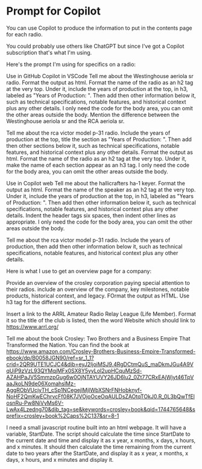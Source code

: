 # Prompt for Copilot

You can use Copilot to produce the information to put in the contents page for each radio.

You could probably use others like ChatGPT but since I've got a Copilot subscription that's what I'm using.

Here's the prompt I'm using for specifics on a radio:

Use in GitHub Copilot in VSCode
Tell me about the Westinghouse aeriola sr radio. Format the output as html. Format the name of the radio as an h2 tag at the very top. Under it, include the years of production at the top, in h3, labeled as "Years of Production: ". Then add then other information below it, such as technical specifications, notable features, and historical context plus any other details. I only need the code for the body area, you can omit the other areas outside the body. Mention the difference between the Westinghouse aeriola sr and the RCA aeriola sr.

Tell me about the rca victor model p-31 radio. Include the years of production at the top, title the section as "Years of Production: ". Then add then other sections below it, such as technical specifications, notable features, and historical context plus any other details. Format the output as html. Format the name of the radio as an h2 tag at the very top. Under it, make the name of each section appear as an h3 tag. I only need the code for the body area, you can omit the other areas outside the body.


Use in Copilot web
Tell me about the hallicrafters ha-1 keyer. Format the output as html. Format the name of the speaker as an h2 tag at the very top. Under it, include the years of production at the top, in h3, labeled as "Years of Production: ". Then add then other information below it, such as technical specifications, notable features, and historical context plus any other details. Indent the header tags six spaces, then indent other lines as appropriate. I only need the code for the body area, you can omit the other areas outside the body.

Tell me about the rca victor model p-31 radio. Include the years of production, then add then other information below it, such as technical specifications, notable features, and historical context plus any other details.


Here is what I use to get an overview page for a company:

Provide an overview of the crosley corporation paying special attention to their radios. include an overview of the company, key milestones, notable products, historical context, and legacy. FOrmat the output as HTML. Use h3 tag for the different sections.

Insert a link to the ARRL Amateur Radio Relay League (Life Member). Format it so the title of the club is listed, then the word Website which should link to https://www.arrl.org/

Tell me about the book Crosley: Two Brothers and a Business Empire That Transformed the Nation. You can find the book at https://www.amazon.com/Crosley-Brothers-Business-Empire-Transformed-ebook/dp/B0058JGN90/ref=sr_1_1?crid=2QR9UTE1UCJC4&dib=eyJ2IjoiMSJ9.4RgDCtmQuS_maDkmJGu4A9VqUiP9zVzL93QYMqjMFx0SX8Y5yyLoI2upHCquMzSd-AZAHPaJV5SmmzpGug6w0OjNTAYUVY26JD6lu2_0Zt77CRxEAjWjyt46TpVaaJkoLN9de06XomahslMz-AggRObVUcjyTH_cSp1NCegejlMjIWbXSNrFNHobknyf-NoHF2QmKwEChrvcFf08K7JVOjoOceOqAULDsZAOtqTOkJ0.R_0L3bQwTfElosnRu-Pw8NiVyMs6V-LwAx4Lzedng70&dib_tag=se&keywords=crosley+book&qid=1744765648&sprefix=crosley+book%2Caps%2C137&sr=8-1


I need a small javascript routine built into an html webpage. It will have a variable, StartDate. The script should calculate the time since StartDate to the current date and time and display it as x year, x months, x days, x hours, and x minutes. It should then calculate the time remaining from the current date to two years after the StartDate, and display it as x year, x months, x days, x hours, and x minutes and display it.